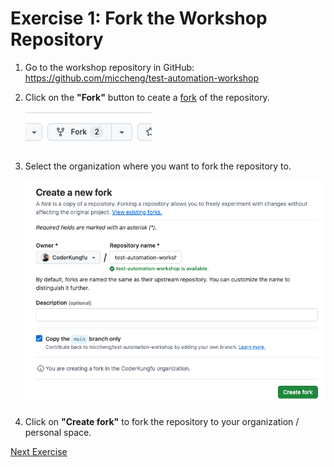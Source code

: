 # Exercise 1: Fork the Workshop Repository

1. Go to the workshop repository in GitHub: <https://github.com/miccheng/test-automation-workshop>
2. Click on the **"Fork"** button to ceate a [fork](https://docs.github.com/en/pull-requests/collaborating-with-pull-requests/working-with-forks/fork-a-repo) of the repository.

   ![Fork button](../images/fork_button.png)

3. Select the organization where you want to fork the repository to.

   ![Fork form](../images/fork_form.png)

4. Click on **"Create fork"** to fork the repository to your organization / personal space.

[Next Exercise](./exercise2.md)
